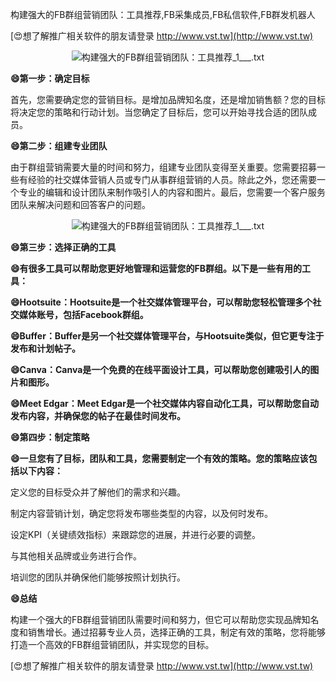 构建强大的FB群组营销团队：工具推荐,FB采集成员,FB私信软件,FB群发机器人

[😍想了解推广相关软件的朋友请登录 http://www.vst.tw](http://www.vst.tw)

 <center><img src="https://vst.tw/MP4/tuiguang/png/4.png" alt="构建强大的FB群组营销团队：工具推荐_1___.txt"></center>

**😄第一步：确定目标**

首先，您需要确定您的营销目标。是增加品牌知名度，还是增加销售额？您的目标将决定您的策略和行动计划。当您确定了目标后，您可以开始寻找合适的团队成员。

**😄第二步：组建专业团队**

由于群组营销需要大量的时间和努力，组建专业团队变得至关重要。您需要招募一些有经验的社交媒体营销人员或专门从事群组营销的人员。除此之外，您还需要一个专业的编辑和设计团队来制作吸引人的内容和图片。最后，您需要一个客户服务团队来解决问题和回答客户的问题。

 <center><img src="https://vst.tw/MP4/tuiguang/png/4.png" alt="构建强大的FB群组营销团队：工具推荐_1___.txt"></center>

**😄第三步：选择正确的工具**

**😄有很多工具可以帮助您更好地管理和运营您的FB群组。以下是一些有用的工具：**

**😄Hootsuite：Hootsuite是一个社交媒体管理平台，可以帮助您轻松管理多个社交媒体账号，包括Facebook群组。**

**😄Buffer：Buffer是另一个社交媒体管理平台，与Hootsuite类似，但它更专注于发布和计划帖子。**

**😄Canva：Canva是一个免费的在线平面设计工具，可以帮助您创建吸引人的图片和图形。**

**😄Meet Edgar：Meet Edgar是一个社交媒体内容自动化工具，可以帮助您自动发布内容，并确保您的帖子在最佳时间发布。**

**😄第四步：制定策略**

**😄一旦您有了目标，团队和工具，您需要制定一个有效的策略。您的策略应该包括以下内容：**

定义您的目标受众并了解他们的需求和兴趣。

制定内容营销计划，确定您将发布哪些类型的内容，以及何时发布。

设定KPI（关键绩效指标）来跟踪您的进展，并进行必要的调整。

与其他相关品牌或业务进行合作。

培训您的团队并确保他们能够按照计划执行。

**😄总结**

构建一个强大的FB群组营销团队需要时间和努力，但它可以帮助您实现品牌知名度和销售增长。通过招募专业人员，选择正确的工具，制定有效的策略，您将能够打造一个高效的FB群组营销团队，并实现您的目标。

[😍想了解推广相关软件的朋友请登录 http://www.vst.tw](http://www.vst.tw)



